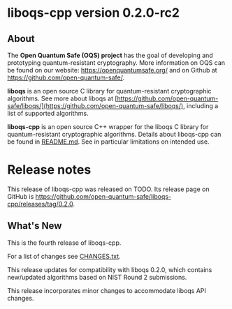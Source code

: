 liboqs-cpp version 0.2.0-rc2
========================

About
-----

The **Open Quantum Safe (OQS) project** has the goal of developing and prototyping quantum-resistant cryptography.  More information on OQS can be found on our website: https://openquantumsafe.org/ and on Github at https://github.com/open-quantum-safe/.  

**liboqs** is an open source C library for quantum-resistant cryptographic algorithms.  See more about liboqs at [https://github.com/open-quantum-safe/liboqs/](https://github.com/open-quantum-safe/liboqs/), including a list of supported algorithms.

**liboqs-cpp** is an open source C++ wrapper for the liboqs C library for quantum-resistant cryptographic algorithms.  Details about liboqs-cpp can be found in [README.md](https://github.com/open-quantum-safe/liboqs-cpp/blob/master/README.md).  See in particular limitations on intended use.

Release notes
=============

This release of liboqs-cpp was released on TODO.  Its release page on GitHub is https://github.com/open-quantum-safe/liboqs-cpp/releases/tag/0.2.0.

What's New
----------

This is the fourth release of liboqs-cpp.

For a list of changes see [CHANGES.txt](https://github.com/open-quantum-safe/liboqs-cpp/blob/master/CHANGES.txt).

This release updates for compatibility with liboqs 0.2.0, which contains new/updated algorithms based on NIST Round 2 submissions.

This release incorporates minor changes to accommodate liboqs API changes.